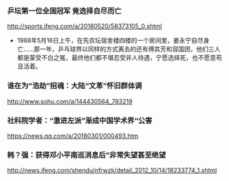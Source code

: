 ### 乒坛第一位全国冠军 竟选择自尽而亡
http://sports.ifeng.com/a/20180520/58373105_0.shtml
- 1968年5月16日上午，在先农坛宿舍楼四楼的一个房间里，姜永宁自尽身亡……那一年，乒乓球界以同样的方式离去的还有傅其芳和容国团，他们三人都是蒙受不白之冤，最终他们都不堪忍受非人待遇，宁愿选择死，也不愿意苟且活着。
### 谁在为“浩劫”招魂：大陆“文革”怀旧群体调
http://www.sohu.com/a/144430564_783219
### 社科院学者：“激进左派”渐成中国学术界“公害
https://news.qq.com/a/20180301/000493.htm
### 韩？强：获得邓小平南巡消息后“非常失望甚至绝望
http://news.ifeng.com/shendu/nfrwzk/detail_2012_10/14/18233774_1.shtml